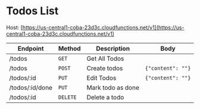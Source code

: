 # Todos List

Host: [https://us-central1-coba-23d3c.cloudfunctions.net/v1](https://us-central1-coba-23d3c.cloudfunctions.net/v1)

| Endpoint        | Method        | Description       | Body              |
|-----------------|---------------|-------------------|-------------------|
| /todos          | `GET`         | Get All Todos     |                   |
| /todos          | `POST`        | Create todos      | `{"content": ""}` |
| /todos/:id      | `PUT`         | Edit Todos        | `{"content": ""}` |
| /todos/:id/done | `PUT`         | Mark todo as done |                   |
| /todos/:id      | `DELETE`      | Delete a todo     |                   |
